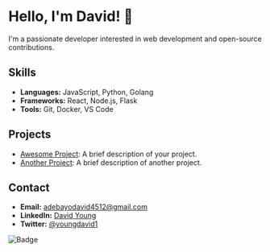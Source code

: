 # Hello, I'm David! 👋

I'm a passionate developer interested in web development and open-source contributions.

## Skills
- **Languages:** JavaScript, Python, Golang
- **Frameworks:** React, Node.js, Flask
- **Tools:** Git, Docker, VS Code

## Projects
- [Awesome Project](https://github.com/youngdavid1/awesome-project): A brief description of your project.
- [Another Project](https://github.com/youngdavid1/another-project): A brief description of another project.

## Contact
- **Email:** adebayodavid4512@gmail.com
- **LinkedIn:** [David Young](https://www.linkedin.com/in/youngdavid1/)
- **Twitter:** [@youngdavid1](https://twitter.com/youngdavid1)

![Badge](https://img.shields.io/badge/achievement-Master%20Coder-blue)
